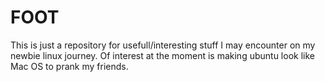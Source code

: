 # FOOT
This is just a repository for usefull/interesting stuff I may encounter on my newbie linux journey. Of interest at the moment is making ubuntu look like Mac OS to prank my friends.
